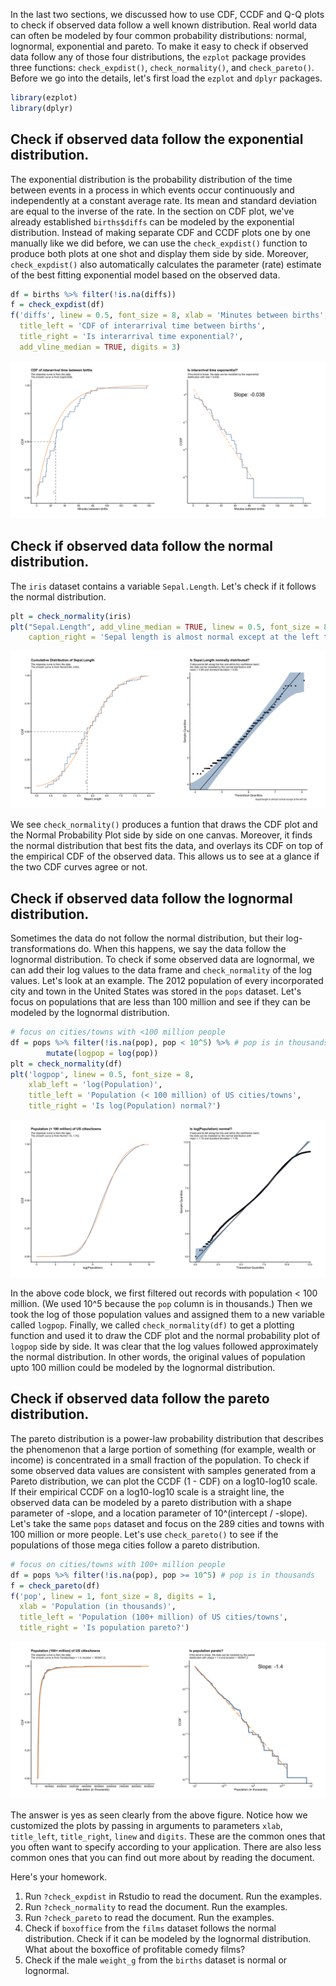 In the last two sections, we discussed how to use CDF, CCDF and Q-Q plots to check if observed data follow a well known distribution. Real world data can often be modeled by four common probability distributions: normal, lognormal, exponential and pareto. To make it easy to check if observed data follow any of those four distributions, the `ezplot` package provides three functions: `check_expdist()`, `check_normality()`, and `check_pareto()`. Before we go into the details, let's first load the `ezplot` and `dplyr` packages.


```r
library(ezplot)
library(dplyr)
```

## Check if observed data follow the exponential distribution.

The exponential distribution is the probability distribution of the time between events in a process in which events occur continuously and independently at a constant average rate. Its mean and standard deviation are equal to the inverse of the rate. In the section on CDF plot, we've already established `births$diffs` can be modeled by the exponential distribution. Instead of making separate CDF and CCDF plots one by one manually like we did before, we can use the `check_expdist()` function to produce both plots at one shot and display them side by side. Moreover, `check_expdist()` also automatically calculates the parameter (rate) estimate of the best fitting exponential model based on the observed data. 


```r
df = births %>% filter(!is.na(diffs))
f = check_expdist(df)
f('diffs', linew = 0.5, font_size = 8, xlab = 'Minutes between births',
  title_left = 'CDF of interarrival time between births',
  title_right = 'Is interarrival time exponential?',
  add_vline_median = TRUE, digits = 3)
```

![Does time between births follow the exponential distribution?](images/check_exp_time_bt_births-1.png)

## Check if observed data follow the normal distribution.

The `iris` dataset contains a variable `Sepal.Length`. Let's check if it follows the normal distribution. 


```r
plt = check_normality(iris)
plt("Sepal.Length", add_vline_median = TRUE, linew = 0.5, font_size = 8, 
    caption_right = 'Sepal length is almost normal except at the left tail.')
```

![Does sepal length follow the normal distribution?](images/check_norm_sepallen-1.png)

We see `check_normality()` produces a funtion that draws the CDF plot and the Normal Probability Plot side by side on one canvas. Moreover, it finds the normal distribution that best fits the data, and overlays its CDF on top of the empirical CDF of the observed data. This allows us to see at a glance if the two CDF curves agree or not.

## Check if observed data follow the lognormal distribution.

Sometimes the data do not follow the normal distribution, but their log-transformations do. When this happens, we say the data follow the lognormal distribution. To check if some observed data are lognormal, we can add their log values to the data frame and `check_normality` of the log values. Let's look at an example. The 2012 population of every incorporated city and town in the United States was stored in the `pops` dataset. Let's focus on populations that are less than 100 million and see if they can be modeled by the lognormal distribution.


```r
# focus on cities/towns with <100 million people
df = pops %>% filter(!is.na(pop), pop < 10^5) %>% # pop is in thousands
        mutate(logpop = log(pop)) 
plt = check_normality(df)
plt('logpop', linew = 0.5, font_size = 8, 
    xlab_left = 'log(Population)',
    title_left = 'Population (< 100 million) of US cities/towns',
    title_right = 'Is log(Population) normal?')
```

![Does population (< 100 million) follow the lognormal distribution?](images/check_lognorm_pop-1.png)

In the above code block, we first filtered out records with population < 100 million. (We used 10^5 because the `pop` column is in thousands.) Then we took the log of those population values and assigned them to a new variable called `logpop`. Finally, we called `check_normality(df)` to get a plotting function and used it to draw the CDF plot and the normal probability plot of `logpop` side by side. It was clear that the log values followed approximately the normal distribution. In other words, the original values of population upto 100 million could be modeled by the lognormal distribution. 

## Check if observed data follow the pareto distribution.

The pareto distribution is a power-law probability distribution that describes the phenomenon that a large portion of something (for example, wealth or income) is concentrated in a small fraction of the population. To check if some observed data values are consistent with samples generated from a Pareto distribution, we can plot the CCDF (1 - CDF) on a log10-log10 scale. If their empirical CCDF on a log10-log10 scale is a straight line, the observed data can be modeled by a pareto distribution with a shape parameter of -slope, and a location parameter of 10^(intercept / -slope). Let's take the same `pops` dataset and focus on the 289 cities and towns with 100 million or more people. Let's use `check_pareto()` to see if the populations of those mega cities follow a pareto distribution.


```r
# focus on cities/towns with 100+ million people
df = pops %>% filter(!is.na(pop), pop >= 10^5) # pop is in thousands
f = check_pareto(df)
f('pop', linew = 1, font_size = 8, digits = 1,
  xlab = 'Population (in thousands)',
  title_left = 'Population (100+ million) of US cities/towns',
  title_right = 'Is population pareto?')
```

![Does population (100+ million) follow the pareto distribution?](images/check_pareto_pop-1.png)

The answer is yes as seen clearly from the above figure. Notice how we customized the plots by passing in arguments to parameters `xlab`, `title_left`, `title_right`, `linew` and `digits`. These are the common ones that you often want to specify according to your application. There are also less common ones that you can find out more about by reading the document.

Here's your homework.

1. Run `?check_expdist` in Rstudio to read the document. Run the examples.
2. Run `?check_normality` to read the document. Run the examples.
3. Run `?check_pareto` to read the document. Run the examples.
4. Check if `boxoffice` from the `films` dataset follows the normal distribution. Check if it can be modeled by the lognormal distribution. What about the boxoffice of profitable comedy films?
5. Check if the male `weight_g` from the `births` dataset is normal or lognormal.

